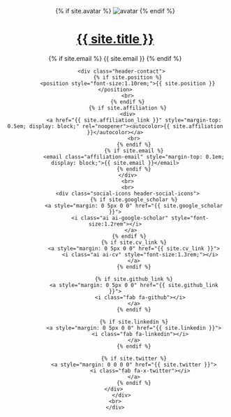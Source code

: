<header>
    <div class="header-wrapper">
        <div class="header-avatar">
            {% if site.avatar %}
                <a class="image avatar"><img src="{{ site.avatar }}" alt="avatar" /></a>
            {% endif %}
            <div class="avatar-subtitle">
                <h1><a href="/">{{ site.title }}</a></h1>
                {% if site.email %}
                <email class="avatar-email">{{ site.email }}</email>
                {% endif %}                
            </div>
        </div>
        
        <div class="header-contact">
            {% if site.position %}
            <position style="font-size:1.10rem;">{{ site.position }}</position>
            <br>
            {% endif %}
            {% if site.affiliation %}
            <div>
                <a href="{{ site.affiliation_link }}" style="margin-top: 0.5em; display: block;" rel="noopener"><autocolor>{{ site.affiliation }}</autocolor></a>
                <br>
                {% endif %}
                {% if site.email %}
                <email class="affiliation-email" style="margin-top: 0.1em; display: block;">{{ site.email }}</email>
                {% endif %}
            </div>
            <br>
            <br>
            <div class="social-icons header-social-icons">
                {% if site.google_scholar %}
                <a style="margin: 0 5px 0 0" href="{{ site.google_scholar }}">
                    <i class="ai ai-google-scholar" style="font-size:1.2rem"></i>
                </a>  
                {% endif %}   
                {% if site.cv_link %}
                <a style="margin: 0 5px 0 0" href="{{ site.cv_link }}">
                    <i class="ai ai-cv" style="font-size:1.3rem;"></i>
                </a>
                {% endif %}

                {% if site.github_link %}
                <a style="margin: 0 5px 0 0" href="{{ site.github_link }}">
                    <i class="fab fa-github"></i>
                </a>
                {% endif %}

                {% if site.linkedin %}
                <a style="margin: 0 5px 0 0" href="{{ site.linkedin }}">
                    <i class="fab fa-linkedin"></i>
                </a>
                {% endif %}

                {% if site.twitter %}
                <a style="margin: 0 0 0 0" href="{{ site.twitter }}">
                    <i class="fab fa-x-twitter"></i>
                </a>
                {% endif %}
            </div>         
        </div>
    <br>
    </div>
</header>